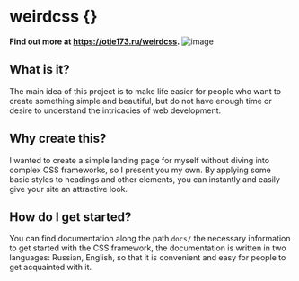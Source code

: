 # weirdcss {}
**Find out more at https://otie173.ru/weirdcss.**
![image](https://github.com/user-attachments/assets/02e3f4df-8145-4382-9d9c-e0272267f7f4)


## What is it?
The main idea of this project is to make life easier for people who want to create something simple and beautiful, but do not have enough time or desire to understand the intricacies of web development.  

## Why create this?
I wanted to create a simple landing page for myself without diving into complex CSS frameworks, so I present you my own. By applying some basic styles to headings and other elements, you can instantly and easily give your site an attractive look.

## How do I get started?
You can find documentation along the path `docs/` the necessary information to get started with the CSS framework, the documentation is written in two languages: Russian, English, so that it is convenient and easy for people to get acquainted with it.
